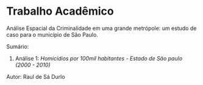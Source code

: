 # Trabalho Acadêmico

Análise Espacial da Criminalidade em uma grande metrópole: um estudo de caso para o município de São Paulo.

Sumário:
1. Análise 1: _Homicídios por 100mil habitantes - Estado de São paulo (2000 - 2010)_

Autor: Raul de Sá Durlo
